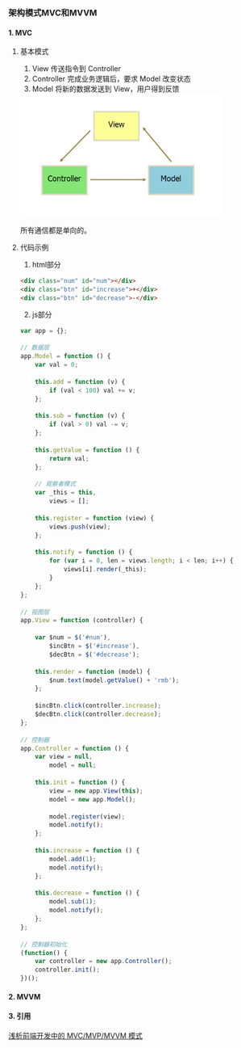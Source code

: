 ### 架构模式MVC和MVVM

#### 1. MVC
1. 基本模式
    1. View 传送指令到 Controller
    2. Controller 完成业务逻辑后，要求 Model 改变状态
    2. Model 将新的数据发送到 View，用户得到反馈

    <img src="./images/04.png" width="400" />

    所有通信都是单向的。

2. 代码示例
    1. html部分
    ```html
    <div class="num" id="num"></div>
    <div class="btn" id="increase">+</div>
    <div class="btn" id="decrease">-</div>
    ```

    2. js部分
    ```js
    var app = {};

    // 数据层
    app.Model = function () {
        var val = 0;

        this.add = function (v) {
            if (val < 100) val += v;
        };

        this.sub = function (v) {
            if (val > 0) val -= v;
        };

        this.getValue = function () {
            return val;
        };

        // 观察者模式
        var _this = this,
            views = [];

        this.register = function (view) {
            views.push(view);
        };

        this.notify = function () {
            for (var i = 0, len = views.length; i < len; i++) {
                views[i].render(_this);
            }  
        };
    };

    // 视图层
    app.View = function (controller) {

        var $num = $('#num'),
            $incBtn = $('#increase'),
            $decBtn = $('#decrease');

        this.render = function (model) {
            $num.text(model.getValue() + 'rmb');
        };

        $incBtn.click(controller.increase);
        $decBtn.click(controller.decrease);
    };

    // 控制器
    app.Controller = function () {
        var view = null,
            model = null;

        this.init = function () {
            view = new app.View(this);
            model = new app.Model();

            model.register(view);
            model.notify();
        };

        this.increase = function () {
            model.add(1);
            model.notify();
        };

        this.decrease = function () {
            model.sub(1);
            model.notify();
        };
    };

    // 控制器初始化
    (function() {
        var controller = new app.Controller();
        controller.init();
    })();
    ```

#### 2. MVVM


#### 3. 引用
[浅析前端开发中的 MVC/MVP/MVVM 模式](https://juejin.im/post/593021272f301e0058273468)